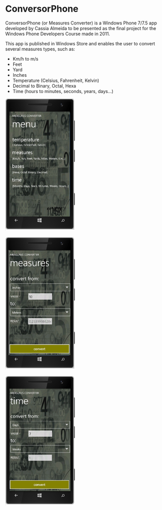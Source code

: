 <h1>ConversorPhone</h1>

<p>ConversorPhone (or Measures Converter) is a Windows Phone 7/7.5 app developed by Cassia Almeida to be presented as the final project for the Windows Phone Developers Course made in 2011.</p>

<p>This app is published in Windows Store and enables the user to convert several measures types, such as:</p>
<ul>
  <li>Km/h to m/s</li>
  <li>Feet</li>
  <li>Yard</li>
  <li>Inches</li>
  <li>Temperature (Celsius, Fahrenheit, Kelvin)</li>
  <li>Decimal to Binary, Octal, Hexa</li>
  <li>Time (hours to minutes, seconds, years, days...)</li>
</ul>

<div style="width:220px">
  <img src='menu 2.png'/>
  </br></br>
  <img src='measures 2.png'/>
  </br></br>
  <img src='time.png'/>
</div>

